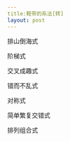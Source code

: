 ```yaml
---
title:鞋带的系法[转]
layout: post
---
```

<div> <p>排山倒海式</p><p> </p><p>阶梯式</p><p> </p><p>交叉成趣式</p><p> </p><p>错而不乱式</p><p> </p><p>对称式</p><p> </p><p>简单繁复交错式</p><p> </p><p>排列组合式</p><p> </p> </div>